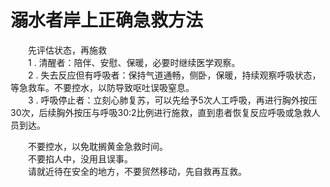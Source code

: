 # 溺水者岸上正确急救方法  
  
&emsp;&emsp;先评估状态，再施救  
&emsp;&emsp;1 . 清醒者：陪伴、安慰、保暖，必要时继续医学观察。  
&emsp;&emsp;2 . 失去反应但有呼吸者：保持气道通畅，侧卧，保暖，持续观察呼吸状态，等急救车。不要控水，以防导致呕吐误吸窒息。  
&emsp;&emsp;3 . 呼吸停止者：立刻心肺复苏，可以先给予5次人工呼吸，再进行胸外按压30次，后续胸外按压与呼吸30:2比例进行施救，直到患者恢复反应呼吸或急救人员到达。  
  
&emsp;&emsp;不要控水，以免耽搁黄金急救时间。  
&emsp;&emsp;不要掐人中，没用且误事。  
&emsp;&emsp;请就近待在安全的地方，不要贸然移动，先自救再互救。  